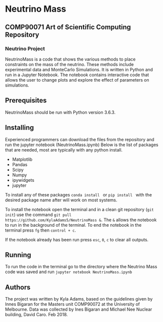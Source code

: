 # Neutrino Mass
## COMP90071 Art of Scientific Computing Repository
### Neutrino Project

NeutrinoMass is a code that shows the various methods to place constraints on the mass of the neutrino. These methods include experimental data and MonteCarlo Simulations.
It is written in Python and run in a Jupyter Notebook. 
The notebook contains interactive code that allows the user to change plots and explore the effect of parameters on simulations. 

## Prerequisites

NeutrinoMass should be run with Python version 3.6.3.

## Installing

Experienced programmers can download the files from the repository and run the jupyter notebook (NeutrinoMass.ipynb)
Below is the list of packages that are needed, most are typically with any python install.

* Matplotlib
* Pandas
* Scipy
* Numpy
* ipywidgets
* jupyter

To install any of these packages ```conda install ``` or ```pip install ``` with the desired package name after will work on most systems.

To install the notebook open the terminal and in a clean git repository (```git init```) use the command ```git pull https://github.com/KylaAdams5/NeutrinoMass &```. The ```&``` allows the notebook to run in the background of the terminal.
To end the notebook in the terminal press ```fg``` then ```control + c```. 

If the notebook already has been run press ```esc```, ```0```, ```c``` to clear all outputs.

## Running

To run the code in the terminal go to the directory where the Neutrino Mass code was saved and run ```jupyter notebook NeutrinoMass.ipynb```

## Authors
The project was written by Kyla Adams, based on the guidelines given by Innes Bigaran for the Masters unit COMP90072 at the University of Melbourne.
Data was collected by Ines Bigaran and Michael Nee
Nuclear building, David Caro. Feb 2018. 
